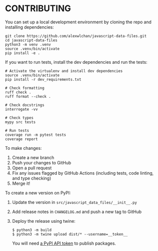 # CONTRIBUTING

You can set up a local development environment by cloning the repo and installing dependencies:

```shell
git clone https://github.com/alexwlchan/javascript-data-files.git
cd javascript-data-files
python3 -m venv .venv
source .venv/bin/activate
pip install -e .
```

If you want to run tests, install the dev dependencies and run the tests:

```shell
# Activate the virtualenv and install dev dependencies
source .venv/bin/activate
pip install -r dev_requirements.txt

# Check formatting
ruff check .
ruff format --check .

# Check docstrings
interrogate -vv

# Check types
mypy src tests

# Run tests
coverage run -m pytest tests
coverage report
```

To make changes:

1.  Create a new branch
2.  Push your changes to GitHub
3.  Open a pull request
4.  Fix any issues flagged by GitHub Actions (including tests, code linting, and type checking)
6.  Merge it!

To create a new version on PyPI:

1.  Update the version in `src/javascript_data_files/__init__.py`
2.  Add release notes in `CHANGELOG.md` and push a new tag to GitHub
3.  Deploy the release using twine:

    ```console
    $ python3 -m build
    $ python3 -m twine upload dist/* --username=__token__
    ```

    You will need [a PyPI API token](https://pypi.org/help/#apitoken) to publish packages.


